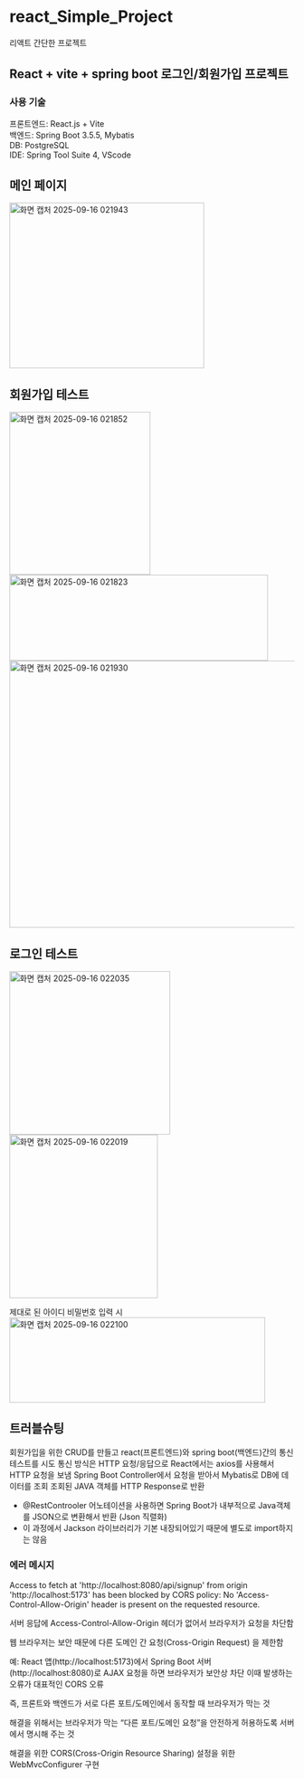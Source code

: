 # react_Simple_Project
리액트 간단한 프로젝트

## React + vite + spring boot 로그인/회원가입 프로젝트

### 사용 기술
프론트엔드: React.js + Vite<br>
백엔드: Spring Boot 3.5.5, Mybatis<br>
DB: PostgreSQL<br>
IDE: Spring Tool Suite 4, VScode<br>

## 메인 페이지
<img width="344" height="293" alt="화면 캡처 2025-09-16 021943" src="https://github.com/user-attachments/assets/405d97c1-6326-41e7-a8fd-1a674e8404ce" />

## 회원가입 테스트
<img width="249" height="288" alt="화면 캡처 2025-09-16 021852" src="https://github.com/user-attachments/assets/c9e88f0d-51b2-454a-b64d-d6d4621a56af" />
<img width="457" height="152" alt="화면 캡처 2025-09-16 021823" src="https://github.com/user-attachments/assets/269b30a3-24a6-4ac0-aecd-fd60831072a3" />
<img width="614" height="472" alt="화면 캡처 2025-09-16 021930" src="https://github.com/user-attachments/assets/18096544-3bbc-43da-8ea3-7e4e724b5324" />

## 로그인 테스트
<img width="284" height="289" alt="화면 캡처 2025-09-16 022035" src="https://github.com/user-attachments/assets/f9cc60aa-5db4-47d8-bcab-f958973393ff" />
<img width="262" height="289" alt="화면 캡처 2025-09-16 022019" src="https://github.com/user-attachments/assets/04a10245-4b44-4419-a1a5-25e7c3711190" />

제대로 된 아이디 비밀번호 입력 시<br>
<img width="452" height="151" alt="화면 캡처 2025-09-16 022100" src="https://github.com/user-attachments/assets/084fe6a9-6615-45ae-afca-1c01c9a2fd4d" />

## 트러블슈팅
회원가입을 위한 CRUD를 만들고 
react(프론트엔드)와 spring boot(백엔드)간의 통신 테스트를 시도
통신 방식은 HTTP 요청/응답으로 
React에서는 axios를 사용해서 HTTP 요청을 보냄
Spring Boot Controller에서 요청을 받아서 Mybatis로 DB에 데이터를 조회
조회된 JAVA 객체를 HTTP Response로 반환
+ @RestControoler 어노테이션을 사용하면 Spring Boot가 내부적으로 Java객체를 JSON으로 변환해서 반환 (Json 직렬화)
+ 이 과정에서 Jackson 라이브러리가 기본 내장되어있기 때문에 별도로 import하지는 않음

### 에러 메시지
Access to fetch at 'http://localhost:8080/api/signup' from origin 'http://localhost:5173' has been blocked by CORS policy: 
No 'Access-Control-Allow-Origin' header is present on the requested resource.

서버 응답에 Access-Control-Allow-Origin 헤더가 없어서 브라우저가 요청을 차단함

웹 브라우저는 보안 때문에 다른 도메인 간 요청(Cross-Origin Request) 을 제한함

예: React 앱(http://localhost:5173)에서 Spring Boot 서버(http://localhost:8080)로 AJAX 요청을 하면 브라우저가 보안상 차단 이때 발생하는 오류가 대표적인 CORS 오류

즉, 프론트와 백엔드가 서로 다른 포트/도메인에서 동작할 때 브라우저가 막는 것

해결을 위해서는 브라우저가 막는 “다른 포트/도메인 요청”을 안전하게 허용하도록 서버에서 명시해 주는 것

해결을 위한 CORS(Cross-Origin Resource Sharing) 설정을 위한 WebMvcConfigurer 구현
